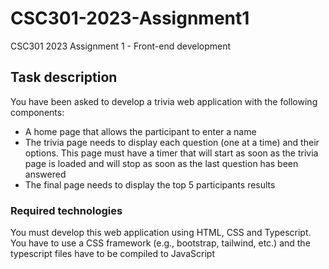 # CSC301-2023-Assignment1
CSC301 2023 Assignment 1 - Front-end development

## Task description
You have been asked to develop a trivia web application with the following components:
- A home page that allows the participant to enter a name
- The trivia page needs to display each question (one at a time) and their options. This page must have a timer that will start as soon as the trivia page is loaded and will stop as soon as the last question has been answered
- The final page needs to display the top 5 participants results

### Required technologies
You must develop this web application using HTML, CSS and Typescript. You have to use a CSS framework (e.g., bootstrap, tailwind, etc.) and the typescript files have to be compiled to JavaScript
